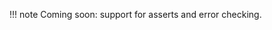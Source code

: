 !!! note 
	Coming soon: support for asserts and error checking.

[!comment]: <> (<a href="https://github.com/uvue-git/fetch-ledger/issues/1074" target=_blank>https://github.com/uvue-git/fetch-ledger/issues/1074</a>)